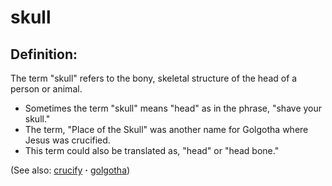 # skull #

## Definition: ##

The term "skull" refers to the bony, skeletal structure of the head of a person or animal.

* Sometimes the term "skull" means "head" as in the phrase, "shave your skull."
* The term, "Place of the Skull" was another name for Golgotha where Jesus was crucified.
* This term could also be translated as, "head" or "head bone."

(See also: [crucify](../kt/crucify.md) **·** [golgotha](../other/golgotha.md))

## 